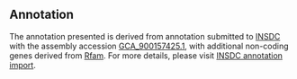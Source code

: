

Annotation
----------

The annotation presented is derived from annotation submitted to
[INSDC](http://www.insdc.org) with the assembly accession
[GCA\_900157425.1](http://www.ebi.ac.uk/ena/data/view/GCA_900157425.1),
with additional non-coding genes derived from
[Rfam](http://rfam.xfam.org/). For more details, please visit [INSDC
annotation
import](http://ensemblgenomes.org/info/data/insdc_annotation).
